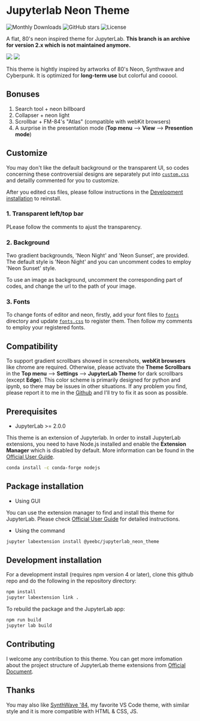 # Jupyterlab Neon Theme

![Monthly Downloads](https://img.shields.io/npm/dm/@yeebc/jupyterlab_neon_theme?style=for-the-badge&color=36f9f6)
![GitHub stars](https://img.shields.io/github/stars/yeebc/jupyterlab-neon-theme?style=for-the-badge&color=fffb00)
![License](https://img.shields.io/npm/l/@yeebc/jupyterlab_neon_theme?style=for-the-badge&color=ef38e3)

A flat, 80's neon inspired theme for JupyterLab. **This branch is an archive for version 2.x which is not maintained anymore.**

<img src="https://raw.githubusercontent.com/yeebc/jupyterlab-neon-theme/archive_version2.x/screenshots/Neon Night.png" />
<img src="https://raw.githubusercontent.com/yeebc/jupyterlab-neon-theme/archive_version2.x/screenshots/Neon Sunset.png" />

This theme is hightly inspired by artworks of 80's Neon, Synthwave and Cyberpunk. It is optimized for **long-term use** but colorful and cooool.


## Bonuses
1. Search tool + neon billboard
2. Collapser + neon light
3. Scrollbar + FM-84's "Atlas"  (compatible with webKit browsers)
4. A surprise in the presentation mode (**Top menu** --> **View** --> **Presention mode**)


## Customize
You may don't like the default background or the transparent UI, so codes concerning these controversial designs are separately put into [`custom.css`](https://github.com/yeebc/jupyterlab-neon-theme/tree/master/style/custom.css) and detailly commented for you to customize. 

After you edited css files, please follow instructions in the [Development installation](https://github.com/yeebc/jupyterlab-neon-theme#development-installation) to reinstall.

### 1. Transparent left/top bar
PLease follow the comments to ajust the transparency.

### 2. Background
Two gradient backgrounds, 'Neon Night' and 'Neon Sunset', are provided. The default style is 'Neon Night' and you can uncomment codes to employ 'Neon Sunset' style.

To use an image as background, uncomment the corresponding part of codes, and change the url to the path of your image.

### 3. Fonts
To change fonts of editor and neon, firstly, add your font files to [`fonts`](https://github.com/yeebc/jupyterlab-neon-theme/tree/master/style/fonts) directory and update [`fonts.css`](https://github.com/yeebc/jupyterlab-neon-theme/blob/master/style/fonts.css) to register them. Then follow my comments to employ your registered fonts.


## Compatibility
To support gradient scrollbars showed in screenshots, **webKit browsers** like chrome are required. Otherwise, please activate the **Theme Scrollbars** in the **Top menu** --> **Settings** --> **JupyterLab Theme** for dark scrollbars (except **Edge**). This color scheme is primarily designed for python and ipynb, so there may be issues in other situations. If any problem you find, please report it to me in the [Github](https://github.com/yeebc/jupyterlab-neon-theme/issues) and I'll try to fix it as soon as possible.


## Prerequisites
* JupyterLab >= 2.0.0

This theme is an extension of Jupyterlab. In order to install JupyterLab extensions, you need to have Node.js installed and enable the **Extension Manager** which is disabled by default. More information can be found in the [Official User Guide](https://jupyterlab.readthedocs.io/en/stable/user/extensions.html).
```bash
conda install -c conda-forge nodejs
```

## Package installation
* Using GUI

You can use the extension manager to find and install this theme for JupyterLab. Please check [Official User Guide](https://jupyterlab.readthedocs.io/en/stable/user/extensions.html#finding-extensions) for detailed instructions.

* Using the command
```bash
jupyter labextension install @yeebc/jupyterlab_neon_theme
```


## Development installation
For a development install (requires npm version 4 or later), clone this github repo and do the following in the repository directory:

```bash
npm install
jupyter labextension link .
```

To rebuild the package and the JupyterLab app:

```bash
npm run build
jupyter lab build
```


## Contributing
I welcome any contribution to this theme. You can get more imfomation about the project structure of JupyterLab theme extensions from [Official Document](https://jupyterlab.readthedocs.io/en/stable/developer/css.html).


## Thanks
You may also like  [SynthWave '84](https://github.com/robb0wen/synthwave-vscode), my favorite VS Code theme,  with similar style and  it is more compatible with HTML & CSS, JS.
